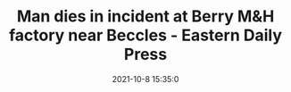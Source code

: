---
"title": "Man dies in incident at Berry M&H factory near Beccles - Eastern Daily Press"
"date": "2021-10-8 15:35:0"
"feed_name": "GOOGLENEWSINDUSTRIAL"
"feed_website": "https://news.google.com/search?q=industrial%2Bincident&hl=en-US&gl=US&ceid=US:en"
"feed_rss": "https://news.google.com/rss/search?q=industrial%2Bincident&hl=en-US&gl=US&ceid=US:en"
"link": "https://www.edp24.co.uk/news/man-dies-at-berry-m-h-factory-beccles-8398128"
"source": "{'href': 'https://www.edp24.co.uk', 'title': 'Eastern Daily Press'}"
"file": "_posts/2021-1-1-967229442d0c03e52f3c92fe03012d2d4fccdde3.md"
"accident": "1"
"drilling": "1"
"dead": "1"
"injured": "0"
"arrested": "0"
"place": "beccles"
"where": "industrial site"
"causes": "unknown"
"place_uri": "http://en.wikipedia.org/wiki/Beccles"
---